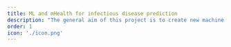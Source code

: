 ```yaml
---
title: ML and mHealth for infectious disease prediction
description: "The general aim of this project is to create new machine learning models the can be used across different infectious diseases to predict diagnosis, prognosis, and forecasts, using a combination of data sources, including clinical symptoms, contact networks, and genome sequences. We are currently working on hemorrhagic viral diseases such as Ebola and Lassa fever that particularly affect low income regions in the world where access to clinical care is limited. Therefore, we are interested in translational approaches that could make these models useful through low cost technologies such as mobile phones and rapid diagnostic testing."
order: 1
icon: './icon.png'
---
```

